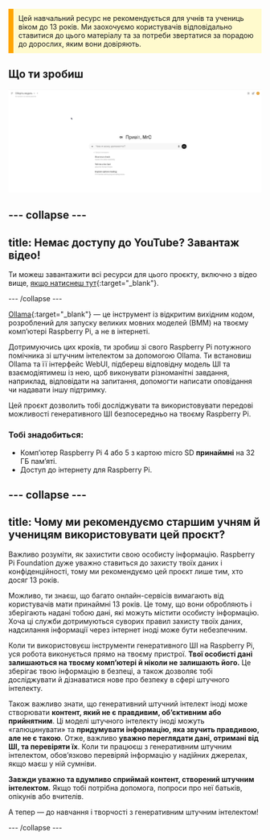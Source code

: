 <p style='border-left: solid; border-width:10px; border-color: #FFA500; background-color: #FFFACD; padding: 10px;'>
Цей навчальний ресурс не рекомендується для учнів та учениць віком до 13 років. Ми заохочуємо користувачів відповідально ставитися до цього матеріалу та за потреби звертатися за порадою до дорослих, яким вони довіряють.
</p>

## Що ти зробиш

![Знімок екрана інтерфейсу ШІ з чітким мінімалістичним дизайном. Інтерфейс вітає користувача словами «Привіт, MrC» англійською мовою і містить панель пошуку з підписом «Чим я можу допомогти?», а також значки мікрофона та звуку праворуч. Нижче запропоновані запити: «Розкажи мені цікавий факт про Римську імперію», «Покажи мені фрагмент коду для заголовка вебсайту» та «Дай мені ідеї, що робити з малюнками моїх дітей». Тло біле з мінімальною кількістю елементів.](images/wywm.png)

--- collapse ---
---
title: Немає доступу до YouTube? Завантаж відео!
---

Ти можеш завантажити всі ресурси для цього проєкту, включно з відео вище, [якщо натиснеш тут](https://rpf.io/p/uk-UA/llm-rpi-go){:target="_blank"}.

--- /collapse ---

[Ollama](https://ollama.com){:target="_blank"} — це інструмент із відкритим вихідним кодом, розроблений для запуску великих мовних моделей (ВММ) на твоєму компʼютері Raspberry Pi, а не в інтернеті.

Дотримуючись цих кроків, ти зробиш зі свого Raspberry Pi потужного помічника зі штучним інтелектом за допомогою Ollama. Ти встановиш Ollama та її інтерфейс WebUI, підбереш відповідну модель ШІ та взаємодіятимеш із нею, щоб виконувати різноманітні завдання, наприклад, відповідати на запитання, допомогти написати оповідання чи надавати іншу підтримку.

Цей проєкт дозволить тобі досліджувати та використовувати передові можливості генеративного ШІ безпосередньо на твоєму Raspberry Pi.

### Тобі знадобиться:
- Компʼютер Raspberry Pi 4 або 5 з картою micro SD **принаймні** на 32 ГБ памʼяті.
- Доступ до інтернету для Raspberry Pi.

--- collapse ---
---
title: Чому ми рекомендуємо старшим учням й ученицям використовувати цей проєкт?
---

Важливо розуміти, як захистити свою особисту інформацію. Raspberry Pi Foundation дуже уважно ставиться до захисту твоїх даних і конфіденційності, тому ми рекомендуємо цей проєкт лише тим, хто досяг 13 років.

Можливо, ти знаєш, що багато онлайн-сервісів вимагають від користувачів мати принаймні 13 років. Це тому, що вони обробляють і зберігають надані тобою дані, які можуть містити особисту інформацію. Хоча ці служби дотримуються суворих правил захисту твоїх даних, надсилання інформації через інтернет іноді може бути небезпечним.

Коли ти використовуєш інструменти генеративного ШІ на Raspberry Pi, уся робота виконується прямо на твоєму пристрої. **Твої особисті дані залишаються на твоєму комп’ютері й ніколи не залишають його.** Це зберігає твою інформацію в безпеці, а також дозволяє тобі досліджувати й дізнаватися нове про безпеку в сфері штучного інтелекту.

Також важливо знати, що генеративний штучний інтелект іноді може створювати **контент, який не є правдивим, обʼєктивним або прийнятним**. Ці моделі штучного інтелекту іноді можуть «галюцинувати» та **придумувати інформацію, яка звучить правдивою, але не є такою**. Отже, важливо **уважно переглядати дані, отримані від ШІ, та перевіряти їх**. Коли ти працюєш з генеративним штучним інтелектом, обов’язково перевіряй інформацію у надійних джерелах, якщо маєш у ній сумніви.

**Завжди уважно та вдумливо сприймай контент, створений штучним інтелектом.** Якщо тобі потрібна допомога, попроси про неї батьків, опікунів або вчителів.

А тепер — до навчання і творчості з генеративним штучним інтелектом!

--- /collapse ---
